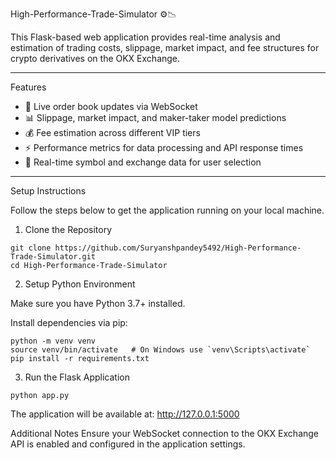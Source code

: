 High-Performance-Trade-Simulator ⚙️📉

This Flask-based web application provides real-time analysis and estimation of trading costs, slippage, market impact, and fee structures for crypto derivatives on the OKX Exchange.

---

Features

- 📡 Live order book updates via WebSocket  
- 📊 Slippage, market impact, and maker-taker model predictions  
- 💰 Fee estimation across different VIP tiers  
- ⚡ Performance metrics for data processing and API response times  
- 🔄 Real-time symbol and exchange data for user selection  

---

Setup Instructions

Follow the steps below to get the application running on your local machine.

1. Clone the Repository

```
git clone https://github.com/Suryanshpandey5492/High-Performance-Trade-Simulator.git
cd High-Performance-Trade-Simulator
```

2. Setup Python Environment

Make sure you have Python 3.7+ installed.

Install dependencies via pip:
```
python -m venv venv
source venv/bin/activate   # On Windows use `venv\Scripts\activate`
pip install -r requirements.txt
```
3. Run the Flask Application
```
python app.py
```

The application will be available at: http://127.0.0.1:5000

Additional Notes
Ensure your WebSocket connection to the OKX Exchange API is enabled and configured in the application settings.